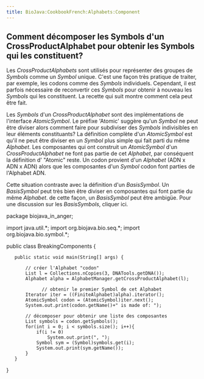 ```yaml
---
title: BioJava:CookbookFrench:Alphabets:Component
---
```


Comment décomposer les Symbols d'un CrossProductAlphabet pour obtenir les Symbols qui les constituent?
------------------------------------------------------------------------------------------------------

Les *CrossProductAlphabets* sont utilisés pour représenter des groupes
de *Symbols* comme un *Symbol* unique. C'est une façon très pratique de
traiter, par exemple, les codons comme des *Symbols* individuels.
Cependant, il est parfois nécessaire de reconvertir ces *Symbols* pour
obtenir à nouveau les *Symbols* qui les constituent. La recette qui suit
montre comment cela peut être fait.

Les *Symbols* d'un *CrossProductAlphabet* sont des implémentations de
l'interface *AtomicSymbol*. Le préfixe 'Atomic' suggère qu'un *Symbol*
ne peut être diviser alors comment faire pour subdiviser des *Symbols*
indivisibles en leur éléments constituants? La définition complète d'un
*AtomicSymbol* est qu'il ne peut être diviser en un *Symbol* plus simple
qui fait parti du même *Alphabet*. Les composantes qui ont construit un
*AtomicSymbol* d'un *CrossProductAlphabet* ne font pas partie de cet
*Alphabet*, par conséquent la définition d' "Atomic" reste. Un codon
provient d'un *Alphabet* (ADN x ADN x ADN) alors que les composantes
d'un *Symbol* codon font parties de l'Alphabet ADN.

Cette situation contraste avec la définition d'un *BasisSymbol*. Un
*BasisSymbol* peut très bien être diviser en composantes qui font partie
du même *Alphabet*. de cette façon, un *BasisSymbol* peut être ambigüe.
Pour une discussion sur les *BasisSymbols*, cliquer ici.

<java> package biojava\_in\_anger;

import java.util.\*; import org.biojava.bio.seq.\*; import
org.biojava.bio.symbol.\*;

public class BreakingComponents {

`   public static void main(String[] args) {`  
`       `  
`       // créer l'Alphabet "codon"`  
`       List l = Collections.nCopies(3, DNATools.getDNA());`  
`       Alphabet alpha = AlphabetManager.getCrossProductAlphabet(l);`  
`       `  
`             // obtenir le premier Symbol de cet Alphabet`  
`       Iterator iter = ((FiniteAlphabet)alpha).iterator();`  
`       AtomicSymbol codon = (AtomicSymbol)iter.next();`  
`       System.out.print(codon.getName()+" is made of: ");`  
`       `  
`       // décomposer pour obtenir une liste des composantes`  
`       List symbols = codon.getSymbols();`  
`       for(int i = 0; i < symbols.size(); i++){`  
`           if(i != 0)`  
`               System.out.print(", ");`  
`           Symbol sym = (Symbol)symbols.get(i);`  
`           System.out.print(sym.getName());`  
`       }`  
`   }`

} </java>
